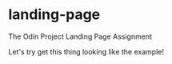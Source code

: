 # landing-page
The Odin Project Landing Page Assignment

Let's try get this thing looking like the example!